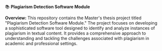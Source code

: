 📚 **Plagiarism Detection Software Module**

**Overview:**
This repository contains the Master's thesis project titled "Plagiarism Detection Software Module." 
The project focuses on developing a sophisticated software tool designed to identify and analyze instances of plagiarism in textual content. 
It provides a comprehensive approach to understanding and tackling the challenges associated with plagiarism in academic and professional settings.
